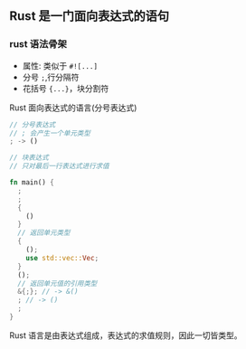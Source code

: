 ## Rust 是一门面向表达式的语句

### rust 语法骨架

- 属性: 类似于 `#![...]`
- 分号 `;`,行分隔符
- 花括号 `{...}`，块分割符

Rust 面向表达式的语言(分号表达式)

```rust
// 分号表达式
// ; 会产生一个单元类型
; -> ()

// 块表达式
// 只对最后一行表达式进行求值
```

```rust
fn main() {
  ;
  ;
  {
    ()
  }
  // 返回单元类型
  {
    ();
    use std::vec::Vec;
  }
  ();
  // 返回单元值的引用类型
  &{;}; // -> &()
  ; // -> ()
  ;
}
```

Rust 语言是由表达式组成，表达式的求值规则，因此一切皆类型。


